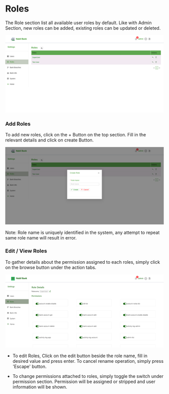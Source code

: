 # Roles

The Role section list all available user roles by default. Like with Admin Section, new roles can be added, existing roles can be updated or deleted.

![role list](images/roles_list.png)


### Add Roles

To add new roles, click on the + Button on the top section. Fill in the relevant details and click on create Button.

![roles create](images/roles_create.png)

Note: Role name is uniquely identified in the system, any attempt to repeat same role name will result in error.

### Edit / View Roles

To gather details about the permission assigned to each roles, simply click on the browse button under the action tabs.

![permissions](images/permissions.png)

* To edit Roles, Click on the edit button beside the role name, fill in desired value and press enter. To cancel rename operation, simply press 'Escape' button.

* To change permissions attached to roles, simply toggle the switch under permission section. Permission will be assigned or stripped and user information will be shown. 

